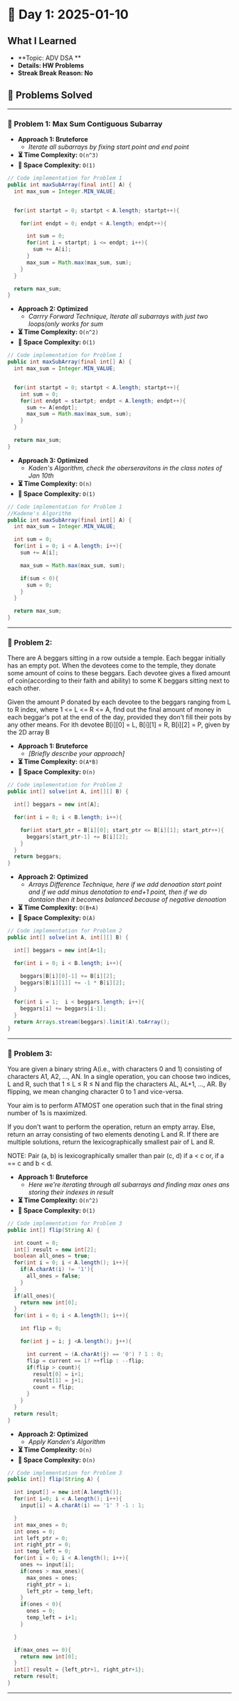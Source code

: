 
# 📅 Day 1: 2025-01-10

## What I Learned
- **Topic: ADV DSA **
- **Details: HW Problems**
- **Streak Break Reason: No**

## 🚀 Problems Solved

---

### 🧩 Problem 1: Max Sum Contiguous Subarray
- **Approach 1: Bruteforce**
  - *Iterate all subarrays by fixing start point and end point*
- **⏳ Time Complexity:** `O(n^3)`
- **💾 Space Complexity:** `O(1)`

```java
// Code implementation for Problem 1
public int maxSubArray(final int[] A) {
  int max_sum = Integer.MIN_VALUE;


  for(int startpt = 0; startpt < A.length; startpt++){

    for(int endpt = 0; endpt < A.length; endpt++){

      int sum = 0;
      for(int i = startpt; i <= endpt; i++){
        sum += A[i];
      }
      max_sum = Math.max(max_sum, sum);
    }
  }

  return max_sum;
}
```

- **Approach 2: Optimized**
  - *Carrry Forward Technique, Iterate all subarrays with just two loops(only works for sum*
- **⏳ Time Complexity:** `O(n^2)`
- **💾 Space Complexity:** `O(1)`

```java
// Code implementation for Problem 1
public int maxSubArray(final int[] A) {
  int max_sum = Integer.MIN_VALUE;


  for(int startpt = 0; startpt < A.length; startpt++){
    int sum = 0;
    for(int endpt = startpt; endpt < A.length; endpt++){
      sum += A[endpt];
      max_sum = Math.max(max_sum, sum);
    }
  }

  return max_sum;
}
```

- **Approach 3: Optimized**
  - *Kaden's Algorithm, check the oberseravitons in the class notes of Jan 10th*
- **⏳ Time Complexity:** `O(n)`
- **💾 Space Complexity:** `O(1)`

```java
// Code implementation for Problem 1
//Kadene's Algorithm
public int maxSubArray(final int[] A) {
  int max_sum = Integer.MIN_VALUE;

  int sum = 0;
  for(int i = 0; i < A.length; i++){
    sum += A[i];

    max_sum = Math.max(max_sum, sum);

    if(sum < 0){
      sum = 0;
    }
  }

  return max_sum;
}
```
---

### 🧩 Problem 2: 
There are A beggars sitting in a row outside a temple. Each beggar initially has an empty pot. When the devotees come to the temple, they donate some amount of coins to these beggars. Each devotee gives a fixed amount of coin(according to their faith and ability) to some K beggars sitting next to each other.

Given the amount P donated by each devotee to the beggars ranging from L to R index, where 1 <= L <= R <= A, find out the final amount of money in each beggar's pot at the end of the day, provided they don't fill their pots by any other means.
For ith devotee B[i][0] = L, B[i][1] = R, B[i][2] = P, given by the 2D array B

- **Approach 1: Bruteforce**
  - *[Briefly describe your approach]*
- **⏳ Time Complexity:** `O(A*B)`
- **💾 Space Complexity:** `O(n)`

```java
// Code implementation for Problem 2
public int[] solve(int A, int[][] B) {

  int[] beggars = new int[A];

  for(int i = 0; i < B.length; i++){

    for(int start_ptr = B[i][0]; start_ptr <= B[i][1]; start_ptr++){
      beggars[start_ptr-1] += B[i][2];
    }
  }
  return beggars;
}
```

- **Approach 2: Optimized**
  - *Arrays Difference Technique, here if we add denoation start point and if we add minus denotation to end+1 point, then if we do dontaion then it becomes balanced because of negative denoation*
- **⏳ Time Complexity:** `O(B+A)`
- **💾 Space Complexity:** `O(A)`

```java
// Code implementation for Problem 2
public int[] solve(int A, int[][] B) {

  int[] beggars = new int[A+1];

  for(int i = 0; i < B.length; i++){

    beggars[B[i][0]-1] += B[i][2];
    beggars[B[i][1]] += -1 * B[i][2];
  }

  for(int i = 1;  i < beggars.length; i++){
    beggars[i] += beggars[i-1];
  }
  return Arrays.stream(beggars).limit(A).toArray();
}
```

---

### 🧩 Problem 3: 
You are given a binary string A(i.e., with characters 0 and 1) consisting of characters A1, A2, ..., AN. In a single operation, you can choose two indices, L and R, such that 1 ≤ L ≤ R ≤ N and flip the characters AL, AL+1, ..., AR. By flipping, we mean changing character 0 to 1 and vice-versa.





Your aim is to perform ATMOST one operation such that in the final string number of 1s is maximized.

If you don't want to perform the operation, return an empty array. Else, return an array consisting of two elements denoting L and R. If there are multiple solutions, return the lexicographically smallest pair of L and R.

NOTE: Pair (a, b) is lexicographically smaller than pair (c, d) if a < c or, if a == c and b < d.
- **Approach 1: Bruteforce**
  - *Here we're iterating through all subarrays and finding max ones ans storing their indexes in result*
- **⏳ Time Complexity:** `O(n^2)`
- **💾 Space Complexity:** `O(1)`

```java
// Code implementation for Problem 3
public int[] flip(String A) {

  int count = 0;
  int[] result = new int[2];
  boolean all_ones = true;
  for(int i = 0; i < A.length(); i++){
    if(A.charAt(i) != '1'){
      all_ones = false;
    }
  }
  if(all_ones){
    return new int[0];
  }
  for(int i = 0; i < A.length(); i++){

    int flip = 0;

    for(int j = i; j <A.length(); j++){

      int current = (A.charAt(j) == '0') ? 1 : 0;
      flip = current == 1? ++flip : --flip;
      if(flip > count){
        result[0] = i+1;
        result[1] = j+1;
        count = flip;
      }
    }
  }
  return result;
}
```

- **Approach 2: Optimized**
  - *Apply Kanden's Algorithm*
- **⏳ Time Complexity:** `O(n)`
- **💾 Space Complexity:** `O(n)`

```java
// Code implementation for Problem 3
public int[] flip(String A) {

  int input[] = new int[A.length()];
  for(int i=0; i < A.length(); i++){
    input[i] = A.charAt(i) == '1' ? -1 : 1;

  }
  int max_ones = 0;
  int ones = 0;
  int left_ptr = 0;
  int right_ptr = 0;
  int temp_left = 0;
  for(int i = 0; i < A.length(); i++){
    ones += input[i];
    if(ones > max_ones){
      max_ones = ones;
      right_ptr = i;
      left_ptr = temp_left;
    }
    if(ones < 0){
      ones = 0;
      temp_left = i+1;
    }

  }

  if(max_ones == 0){
    return new int[0];
  }
  int[] result = {left_ptr+1, right_ptr+1};
  return result;
}
```

---

